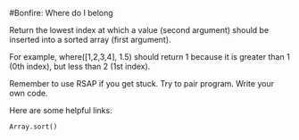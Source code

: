 #Bonfire: Where do I belong

Return the lowest index at which a value (second argument) should be inserted into a sorted array (first argument).

For example, where([1,2,3,4], 1.5) should return 1 because it is greater than 1 (0th index), but less than 2 (1st index).

Remember to use RSAP if you get stuck. Try to pair program. Write your own code.

Here are some helpful links:

    Array.sort()